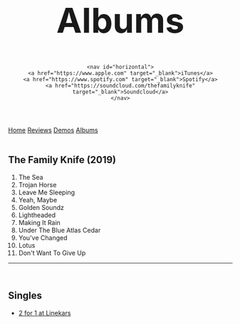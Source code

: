<!DOCTYPE html>
<html lang="en">
<head>
	<meta charset="utf-8" />
	<link rel="Stylesheet" href="tfk.css">
	<title>TFK - Albums</title>
		<script src="http://code.jquery.com/jquery-2.1.4.min.js"></script>
<script>
    $(function(){
        $('a').each(function(){
            if ($(this).prop('href') == window.location.href) {
                $(this).addClass('active'); $(this).parents('li').addClass('active');
            }
        });
    });
</script>
</head>
<body>

<header id="header-background"> 
	<h1 style="font-size:8vw;">Albums</h1>
	
	<nav id="horizontal">
	<a href="https://www.apple.com" target="_blank">iTunes</a>
	<a href="https://www.spotify.com" target="_blank">Spotify</a>
	<a href="https://soundcloud.com/thefamilyknife" target="_blank">Soundcloud</a>
	</nav>
</header>

<main>

<nav class="sidenav">
	<a href="index.md">Home</a>
	<a href="reviews.html">Reviews</a>
	<a href="demos.html">Demos</a>
	<a href="albums.html">Albums</a>
</nav>

<section>
<br>
<h2>The Family Knife (2019)</h2>
	<ol>
	<li>The Sea
	<li>Trojan Horse
	<li>Leave Me Sleeping
	<li>Yeah, Maybe
	<li>Golden Soundz
	<li>Lightheaded
	<li>Making It Rain
	<li>Under The Blue Atlas Cedar
	<li>You've Changed
	<li>Lotus
	<li>Don't Want To Give Up</li>
	</ol>
</section>

<hr>

<section>
<br>
<h2>Singles</h2>
	<ul class="player">
	<li> <a href="2 for 1 at Linekars Mastered.wav" target="_blank">2 for 1 at Linekars</a></li> 
	</ul>
</section>

</main>

</body>
</html>
